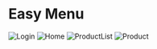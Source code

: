 # Easy Menu
![Login](https://ibb.co/ZYB59Rq)
![Home](https://ibb.co/Ph3tm4D)
![ProductList](https://ibb.co/ZNmyqMk)
![Product](https://ibb.co/NC7JYc7)
